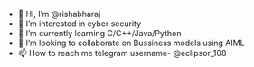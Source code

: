 - 👋 Hi, I’m @rishabharaj
- 👀 I’m interested in cyber security
- 🌱 I’m currently learning C/C++/Java/Python
- 💞️ I’m looking to collaborate on Bussiness models using AIML
- 📫 How to reach me telegram username- @eclipsor_108

<!---
rishabharaj/rishabharaj is a ✨ special ✨ repository because its `README.md` (this file) appears on your GitHub profile.
You can click the Preview link to take a look at your changes.
--->
